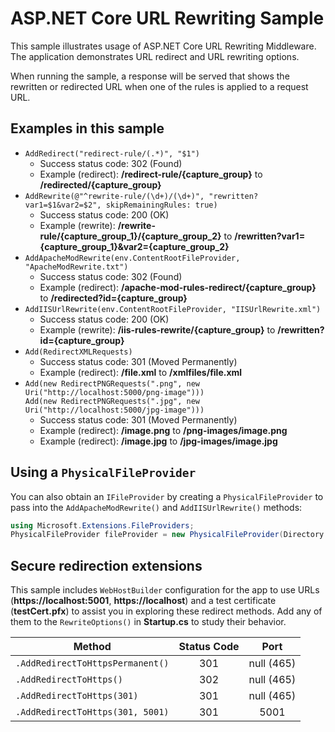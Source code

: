 ASP.NET Core URL Rewriting Sample
=================================

This sample illustrates usage of ASP.NET Core URL Rewriting Middleware. The application demonstrates URL redirect and URL rewriting options.

When running the sample, a response will be served that shows the rewritten or redirected URL when one of the rules is applied to a request URL.

Examples in this sample
-----------------------

* `AddRedirect("redirect-rule/(.*)", "$1")`
  - Success status code: 302 (Found)
  - Example (redirect): **/redirect-rule/{capture_group}** to **/redirected/{capture_group}**
* `AddRewrite(@"^rewrite-rule/(\d+)/(\d+)", "rewritten?var1=$1&var2=$2", skipRemainingRules: true)`
  - Success status code: 200 (OK)
  - Example (rewrite): **/rewrite-rule/{capture_group_1}/{capture_group_2}** to **/rewritten?var1={capture_group_1}&var2={capture_group_2}**
* `AddApacheModRewrite(env.ContentRootFileProvider, "ApacheModRewrite.txt")`
  - Success status code: 302 (Found)
  - Example (redirect): **/apache-mod-rules-redirect/{capture_group}** to **/redirected?id={capture_group}**
* `AddIISUrlRewrite(env.ContentRootFileProvider, "IISUrlRewrite.xml")`
  - Success status code: 200 (OK)
  - Example (rewrite): **/iis-rules-rewrite/{capture_group}** to **/rewritten?id={capture_group}**
* `Add(RedirectXMLRequests)`
  - Success status code: 301 (Moved Permanently)
  - Example (redirect): **/file.xml** to **/xmlfiles/file.xml**
* `Add(new RedirectPNGRequests(".png", new Uri("http://localhost:5000/png-image")))`<br>`Add(new RedirectPNGRequests(".jpg", new Uri("http://localhost:5000/jpg-image")))`
  - Success status code: 301 (Moved Permanently)
  - Example (redirect): **/image.png** to **/png-images/image.png**
  - Example (redirect): **/image.jpg** to **/jpg-images/image.jpg**

Using a `PhysicalFileProvider`
------------------------------
You can also obtain an `IFileProvider` by creating a `PhysicalFileProvider` to pass into the `AddApacheModRewrite()` and `AddIISUrlRewrite()` methods:
```csharp
using Microsoft.Extensions.FileProviders;
PhysicalFileProvider fileProvider = new PhysicalFileProvider(Directory.GetCurrentDirectory());
```
Secure redirection extensions
-----------------------------
This sample includes `WebHostBuilder` configuration for the app to use URLs (**https://localhost:5001**, **https://localhost**) and a test certificate (**testCert.pfx**) to assist you in exploring these redirect methods. Add any of them to the `RewriteOptions()` in **Startup.cs** to study their behavior.

Method | Status Code | Port
--- | :---: | :---:
`.AddRedirectToHttpsPermanent()` | 301 | null (465)
`.AddRedirectToHttps()` | 302 | null (465)
`.AddRedirectToHttps(301)` | 301 | null (465)
`.AddRedirectToHttps(301, 5001)` | 301 | 5001
